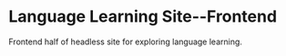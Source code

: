 # Language Learning Site--Frontend

Frontend half of headless site for exploring language learning. 